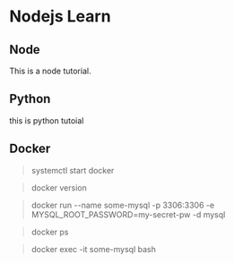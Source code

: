 # Nodejs Learn

## Node
This is a node tutorial.
## Python
this is python tutoial

## Docker

>systemctl start docker

>docker version

>docker run --name some-mysql -p 3306:3306 -e MYSQL_ROOT_PASSWORD=my-secret-pw -d mysql

>docker ps

>docker exec -it some-mysql bash
